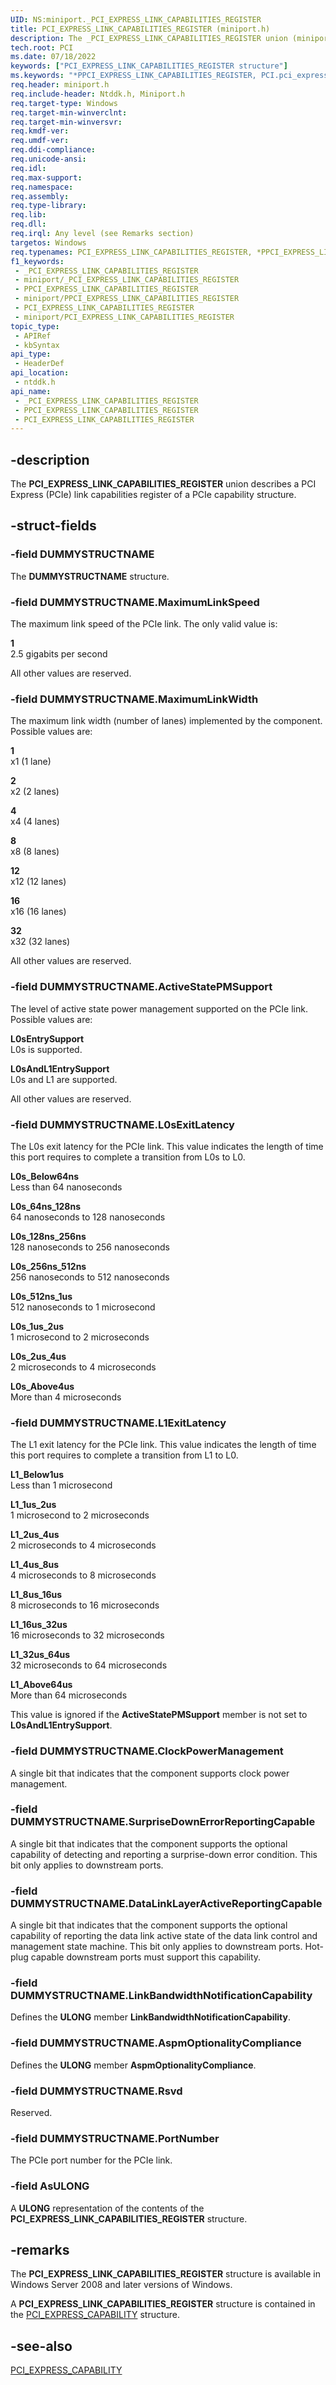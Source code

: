 ```yaml
---
UID: NS:miniport._PCI_EXPRESS_LINK_CAPABILITIES_REGISTER
title: PCI_EXPRESS_LINK_CAPABILITIES_REGISTER (miniport.h)
description: The _PCI_EXPRESS_LINK_CAPABILITIES_REGISTER union (miniport.h) describes a PCI Express (PCIe) link capabilities register of a PCIe capability structure.
tech.root: PCI
ms.date: 07/18/2022
keywords: ["PCI_EXPRESS_LINK_CAPABILITIES_REGISTER structure"]
ms.keywords: "*PPCI_EXPRESS_LINK_CAPABILITIES_REGISTER, PCI.pci_express_link_capabilities_register, PCI_EXPRESS_LINK_CAPABILITIES_REGISTER, PCI_EXPRESS_LINK_CAPABILITIES_REGISTER union [Buses], PPCI_EXPRESS_LINK_CAPABILITIES_REGISTER, PPCI_EXPRESS_LINK_CAPABILITIES_REGISTER union pointer [Buses], _PCI_EXPRESS_LINK_CAPABILITIES_REGISTER, ntddk/PCI_EXPRESS_LINK_CAPABILITIES_REGISTER, ntddk/PPCI_EXPRESS_LINK_CAPABILITIES_REGISTER, pci_struct_22681134-04dc-4d7c-86a0-3d92c21ef8b3.xml"
req.header: miniport.h
req.include-header: Ntddk.h, Miniport.h
req.target-type: Windows
req.target-min-winverclnt: 
req.target-min-winversvr: 
req.kmdf-ver: 
req.umdf-ver: 
req.ddi-compliance: 
req.unicode-ansi: 
req.idl: 
req.max-support: 
req.namespace: 
req.assembly: 
req.type-library: 
req.lib: 
req.dll: 
req.irql: Any level (see Remarks section)
targetos: Windows
req.typenames: PCI_EXPRESS_LINK_CAPABILITIES_REGISTER, *PPCI_EXPRESS_LINK_CAPABILITIES_REGISTER
f1_keywords:
 - _PCI_EXPRESS_LINK_CAPABILITIES_REGISTER
 - miniport/_PCI_EXPRESS_LINK_CAPABILITIES_REGISTER
 - PPCI_EXPRESS_LINK_CAPABILITIES_REGISTER
 - miniport/PPCI_EXPRESS_LINK_CAPABILITIES_REGISTER
 - PCI_EXPRESS_LINK_CAPABILITIES_REGISTER
 - miniport/PCI_EXPRESS_LINK_CAPABILITIES_REGISTER
topic_type:
 - APIRef
 - kbSyntax
api_type:
 - HeaderDef
api_location:
 - ntddk.h
api_name:
 - _PCI_EXPRESS_LINK_CAPABILITIES_REGISTER
 - PPCI_EXPRESS_LINK_CAPABILITIES_REGISTER
 - PCI_EXPRESS_LINK_CAPABILITIES_REGISTER
---
```


## -description

The **PCI_EXPRESS_LINK_CAPABILITIES_REGISTER** union describes a PCI Express (PCIe) link capabilities register of a PCIe capability structure.

## -struct-fields

### -field DUMMYSTRUCTNAME

The **DUMMYSTRUCTNAME** structure.

### -field DUMMYSTRUCTNAME.MaximumLinkSpeed

The maximum link speed of the PCIe link. The only valid value is:

**1**  
2.5 gigabits per second

All other values are reserved.

### -field DUMMYSTRUCTNAME.MaximumLinkWidth

The maximum link width (number of lanes) implemented by the component. Possible values are:

**1**  
x1 (1 lane)

**2**  
x2 (2 lanes)

**4**  
x4 (4 lanes)

**8**  
x8 (8 lanes)

**12**  
x12 (12 lanes)

**16**  
x16 (16 lanes)

**32**  
x32 (32 lanes)

All other values are reserved.

### -field DUMMYSTRUCTNAME.ActiveStatePMSupport

The level of active state power management supported on the PCIe link. Possible values are:

**L0sEntrySupport**  
L0s is supported.

**L0sAndL1EntrySupport**  
L0s and L1 are supported.

All other values are reserved.

### -field DUMMYSTRUCTNAME.L0sExitLatency

The L0s exit latency for the PCIe link. This value indicates the length of time this port requires to complete a transition from L0s to L0.

**L0s_Below64ns**  
Less than 64 nanoseconds

**L0s_64ns_128ns**  
64 nanoseconds to 128 nanoseconds

**L0s_128ns_256ns**  
128 nanoseconds to 256 nanoseconds

**L0s_256ns_512ns**  
256 nanoseconds to 512 nanoseconds

**L0s_512ns_1us**  
512 nanoseconds to 1 microsecond

**L0s_1us_2us**  
1 microsecond to 2 microseconds

**L0s_2us_4us**  
2 microseconds to 4 microseconds

**L0s_Above4us**  
More than 4 microseconds

### -field DUMMYSTRUCTNAME.L1ExitLatency

The L1 exit latency for the PCIe link. This value indicates the length of time this port requires to complete a transition from L1 to L0.

**L1_Below1us**  
Less than 1 microsecond

**L1_1us_2us**  
1 microsecond to 2 microseconds

**L1_2us_4us**  
2 microseconds to 4 microseconds

**L1_4us_8us**  
4 microseconds to 8 microseconds

**L1_8us_16us**  
8 microseconds to 16 microseconds

**L1_16us_32us**  
16 microseconds to 32 microseconds

**L1_32us_64us**  
32 microseconds to 64 microseconds

**L1_Above64us**  
More than 64 microseconds

This value is ignored if the **ActiveStatePMSupport** member is not set to **L0sAndL1EntrySupport**.

### -field DUMMYSTRUCTNAME.ClockPowerManagement

A single bit that indicates that the component supports clock power management.

### -field DUMMYSTRUCTNAME.SurpriseDownErrorReportingCapable

A single bit that indicates that the component supports the optional capability of detecting and reporting a surprise-down error condition. This bit only applies to downstream ports.

### -field DUMMYSTRUCTNAME.DataLinkLayerActiveReportingCapable

A single bit that indicates that the component supports the optional capability of reporting the data link active state of the data link control and management state machine. This bit only applies to downstream ports. Hot-plug capable downstream ports must support this capability.

### -field DUMMYSTRUCTNAME.LinkBandwidthNotificationCapability

Defines the **ULONG** member **LinkBandwidthNotificationCapability**.

### -field DUMMYSTRUCTNAME.AspmOptionalityCompliance

Defines the **ULONG** member **AspmOptionalityCompliance**.

### -field DUMMYSTRUCTNAME.Rsvd

Reserved.

### -field DUMMYSTRUCTNAME.PortNumber

The PCIe port number for the PCIe link.

### -field AsULONG

A **ULONG** representation of the contents of the **PCI_EXPRESS_LINK_CAPABILITIES_REGISTER** structure.

## -remarks

The **PCI_EXPRESS_LINK_CAPABILITIES_REGISTER** structure is available in Windows Server 2008 and later versions of Windows.

A **PCI_EXPRESS_LINK_CAPABILITIES_REGISTER** structure is contained in the [PCI_EXPRESS_CAPABILITY](/windows-hardware/drivers/ddi/ntddk/ns-ntddk-_pci_express_capability) structure.

## -see-also

[PCI_EXPRESS_CAPABILITY](/windows-hardware/drivers/ddi/ntddk/ns-ntddk-_pci_express_capability)
